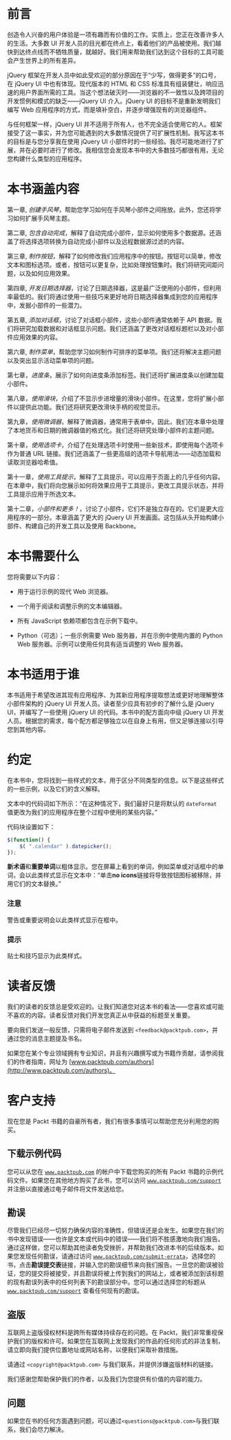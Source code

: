 # 前言

创造令人兴奋的用户体验是一项有趣而有价值的工作。实质上，您正在改善许多人的生活。大多数 UI 开发人员的目光都在终点上，看着他们的产品被使用。我们越快到达终点线而不牺牲质量，就越好。我们用来帮助我们达到这个目标的工具可能会产生世界上的所有差异。

jQuery 框架在开发人员中如此受欢迎的部分原因在于“少写，做得更多”的口号，在 jQuery UI 中也有体现。现代版本的 HTML 和 CSS 标准具有组装健壮，响应迅速的用户界面所需的工具。当这个想法破灭时——浏览器的不一致性以及跨项目的开发惯例和模式的缺乏——jQuery UI 介入。jQuery UI 的目标不是重新发明我们编写 Web 应用程序的方式，而是填补空白，并逐步增强现有的浏览器组件。

与任何框架一样，jQuery UI 并不适用于所有人，也不完全适合使用它的人。框架接受了这一事实，并为您可能遇到的大多数情况提供了可扩展性机制。我写这本书的目标是与您分享我在使用 jQuery UI 小部件时的一些经验。我尽可能地进行了扩展，并在必要时进行了修改。我相信您会发现本书中的大多数技巧都很有用，无论您构建什么类型的应用程序。

# **本书涵盖内容**

第一章, *创建手风琴*，帮助您学习如何在手风琴小部件之间拖放。此外，您还将学习如何扩展手风琴主题。

第二章, *包含自动完成*，解释了自动完成小部件，显示如何使用多个数据源。还涵盖了将选择选项转换为自动完成小部件以及远程数据源过滤的内容。

第三章, *制作按钮*，解释了如何修改我们应用程序中的按钮。按钮可以简单，修改文本和图标选项。或者，按钮可以更复杂，比如处理按钮集时。我们将研究间距问题，以及如何应用效果。

第四章, *开发日期选择器*，讨论了日期选择器，这是最广泛使用的小部件，但利用率最低的。我们将通过使用一些技巧来更好地将日期选择器集成到您的应用程序中，发掘小部件的一些潜力。

第五章, *添加对话框*，讨论了对话框小部件，这些小部件通常依赖于 API 数据。我们将研究加载数据和对话框显示问题。我们还涵盖了更改对话框标题栏以及对小部件应用效果的内容。

第六章, *制作菜单*，帮助您学习如何制作可排序的菜单项。我们还将解决主题问题以及突出显示活动菜单项的问题。

第七章，*进度条*，展示了如何向进度条添加标签。我们还将扩展进度条以创建加载小部件。

第八章，*使用滑块*，介绍了不显示步进增量的滑块小部件。在这里，您将扩展小部件以提供此功能。我们还将研究更改滑块手柄的视觉显示。

第九章，*使用微调器*，解释了微调器，通常用于表单中。因此，我们在本章中处理了本地货币和日期的微调器值的格式化。我们还将研究处理小部件的主题问题。

第十章，*使用选项卡*，介绍了在处理选项卡时使用一些新技术，即使用每个选项卡作为普通 URL 链接。我们还涵盖了一些更高级的选项卡导航用法——动态加载和读取浏览器哈希值。

第十一章，*使用工具提示*，解释了工具提示，可以应用于页面上的几乎任何内容。在本章中，我们将向您展示如何将效果应用于工具提示，更改工具提示状态，并将工具提示应用于所选文本。

第十二章，*小部件和更多！*，讨论了小部件，它们不是独立存在的。它们是更大应用程序的一部分。本章涵盖了更大的 jQuery UI 开发画面。这包括从头开始构建小部件、构建自己的开发工具以及使用 Backbone。

# 本书需要什么

您将需要以下内容：

+   用于运行示例的现代 Web 浏览器。

+   一个用于阅读和调整示例的文本编辑器。

+   所有 JavaScript 依赖项都包含在示例下载中。

+   Python（可选）；一些示例需要 Web 服务器，并在示例中使用内置的 Python Web 服务器。示例可以使用任何具有适当调整的 Web 服务器。

# 本书适用于谁

本书适用于希望改进其现有应用程序、为其新应用程序提取想法或更好地理解整体小部件架构的 jQuery UI 开发人员。读者至少应具有初步的了解什么是 jQuery UI，并编写了一些使用 jQuery UI 的代码。本书中的配方面向中级 jQuery UI 开发人员。根据您的需求，每个配方都足够独立以在自身上有用，但又足够连接以引导您到其他内容。

# 约定

在本书中，您将找到一些样式的文本，用于区分不同类型的信息。以下是这些样式的一些示例，以及它们的含义解释。

文本中的代码词如下所示：“在这种情况下，我们最好只是将默认的 `dateFormat` 值更改为我们的应用程序在整个过程中使用的某些内容。”

代码块设置如下：

```js
$(function() {
    $( ".calendar" ).datepicker();
});
```

**新术语**和**重要单词**以粗体显示。您在屏幕上看到的单词，例如菜单或对话框中的单词，会以此类样式显示在文本中：“单击**no icons**链接将导致按钮图标被移除，并用它们的文本替换。”

### 注意

警告或重要说明会以此类样式显示在框中。

### 提示

贴士和技巧显示为此类样式。

# 读者反馈

我们的读者的反馈总是受欢迎的。让我们知道您对这本书的看法——您喜欢或可能不喜欢的内容。读者反馈对我们开发您真正从中获益的标题至关重要。

要向我们发送一般反馈，只需将电子邮件发送到 `<feedback@packtpub.com>`，并通过您的消息主题提及书名。

如果您在某个专业领域拥有专业知识，并且有兴趣撰写或为书籍作贡献，请参阅我们的作者指南，网址为 [www.packtpub.com/authors](http://www.packtpub.com/authors)。

# 客户支持

现在您是 Packt 书籍的自豪所有者，我们有很多事情可以帮助您充分利用您的购买。

## 下载示例代码

您可以从您在 [`www.packtpub.com`](http://www.packtpub.com) 的帐户中下载您购买的所有 Packt 书籍的示例代码文件。如果您在其他地方购买了此书，您可以访问 [`www.packtpub.com/support`](http://www.packtpub.com/support) 并注册以直接通过电子邮件将文件发送给您。

## 勘误

尽管我们已经尽一切努力确保内容的准确性，但错误还是会发生。如果您在我们的书中发现错误——也许是文本或代码中的错误——我们将不胜感激地向我们报告。通过这样做，您可以帮助其他读者免受挫折，并帮助我们改进本书的后续版本。如果您发现任何勘误，请通过访问 [`www.packtpub.com/submit-errata`](http://www.packtpub.com/submit-errata)，选择您的书，点击**勘误提交表**链接，并输入您的勘误细节来向我们报告。一旦您的勘误被验证，您的提交将被接受，并且勘误将被上传到我们的网站上，或者被添加到该标题的现有勘误列表中的任何列表下的勘误部分中。您可以通过选择您的标题从 [`www.packtpub.com/support`](http://www.packtpub.com/support) 查看任何现有的勘误。

## 盗版

互联网上盗版侵权材料是跨所有媒体持续存在的问题。在 Packt，我们非常重视保护我们的版权和许可。如果您在互联网上发现我们的作品的任何形式的非法复制，请立即向我们提供位置地址或网站名称，以便我们采取补救措施。

请通过 `<copyright@packtpub.com>` 与我们联系，并提供涉嫌盗版材料的链接。

我们感谢您帮助保护我们的作者，以及我们为您提供有价值的内容的能力。

## 问题

如果您在书的任何方面遇到问题，可以通过`<questions@packtpub.com>`与我们联系，我们会尽力解决。
